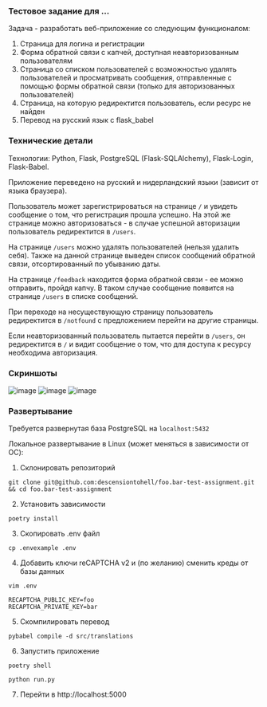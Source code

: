 

### Тестовое задание для ...
Задача - разработать веб-приложение со следующим функционалом:
1. Страница для логина и регистрации
2. Форма обратной связи с капчей, доступная неавторизованным пользователям
3. Страница со списком пользователей с возможностью удалять пользователей и просматривать сообщения, отправленные с помощью формы обратной связи (только для авторизованных пользователей)
4. Страница, на которую редиректится пользователь, если ресурс не найден
5. Перевод на русский язык с flask_babel
### Технические детали
Технологии: Python, Flask, PostgreSQL (Flask-SQLAlchemy), Flask-Login, Flask-Babel.

Приложение переведено на русский и нидерландский языки (зависит от языка браузера). 

Пользователь может зарегистрироваться на странице `/` и увидеть сообщение о том, что регистрация прошла успешно. На этой же странице можно авторизоваться - в случае успешной авторизации пользователь редиректится в `/users`. 

На странице `/users` можно удалять пользователей (нельзя удалить себя). Также на данной странице выведен список сообщений обратной связи, отсортированный по убыванию даты. 

На странице `/feedback` находится форма обратной связи - ее можно отправить, пройдя капчу. В таком случае сообщение появится на странице `/users` в списке сообщений. 

При переходе на несуществующую страницу пользователь редиректится в `/notfound` с предложением перейти на другие страницы. 

Если неавторизованный пользователь пытается перейти в `/users`, он редиректится в `/` и видит сообщение о том, что для доступа к ресурсу необходима авторизация. 

### Скриншоты
![image](https://user-images.githubusercontent.com/64037726/193897870-1f66ae1f-b521-4b98-bfc6-3bfc7a7e449d.png)
![image](https://user-images.githubusercontent.com/64037726/193898420-bea9d85e-0971-4106-8fb4-87a74abc3094.png)
![image](https://user-images.githubusercontent.com/64037726/193898767-53db9dda-42a3-4538-bde6-07858aee4822.png)


### Развертывание
Требуется развернутая база PostgreSQL на `localhost:5432`

Локальное развертывание в Linux (может меняться в зависимости от ОС):
1. Склонировать репозиторий 
```
git clone git@github.com:descensiontohell/foo.bar-test-assignment.git && cd foo.bar-test-assignment
```
2. Установить зависимости
```
poetry install
```
3. Скопировать .env файл
```
cp .envexample .env
```
4. Добавить ключи reCAPTCHA v2 и (по желанию) сменить креды  от базы данных
```
vim .env
```
```
RECAPTCHA_PUBLIC_KEY=foo
RECAPTCHA_PRIVATE_KEY=bar
```
5. Скомпилировать перевод
```
pybabel compile -d src/translations
```
6. Запустить приложение
```
poetry shell
```
```
python run.py
```
7. Перейти в http://localhost:5000

